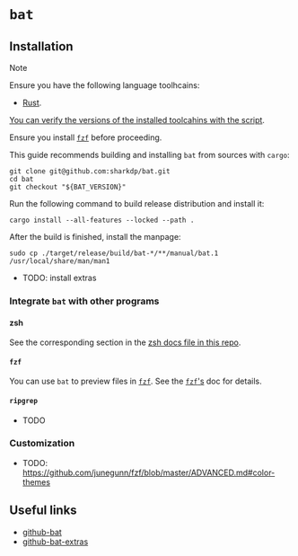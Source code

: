 # `bat`

## Installation

> [!NOTE]
>
> Ensure you have the following language toolhcains:
> - [Rust](../../system-setup/toolchains/rust/README.md).
>
> [You can verify the versions of the installed toolcahins with the script](../../system-setup/toolchains/README.md#verify-versions-of-the-installed-toolchains).

Ensure you install [`fzf`](../fzf/README.md) before proceeding.

This guide recommends building and installing `bat` from sources with `cargo`:

```shell
git clone git@github.com:sharkdp/bat.git
cd bat
git checkout "${BAT_VERSION}"
```

Run the following command to build release distribution and install it:

```shell
cargo install --all-features --locked --path .
```

After the build is finished, install the manpage:

```shell
sudo cp ./target/release/build/bat-*/**/manual/bat.1 /usr/local/share/man/man1
```

- TODO: install extras

### Integrate `bat` with other programs

#### zsh

See the corresponding section in the [zsh docs file in this repo](../../zsh/README.md#bat).

#### `fzf`

You can use `bat` to preview files in [`fzf`](../fzf/README.md). See the [`fzf`'s](../fzf/README.md) doc for details.

#### `ripgrep`

- TODO

### Customization

- TODO: https://github.com/junegunn/fzf/blob/master/ADVANCED.md#color-themes

## Useful links

- [github-bat][github-bat]
- [github-bat-extras][github-bat-extras]

[github-bat]: <https://github.com/sharkdp/bat>
[github-bat-extras]: <https://github.com/eth-p/bat-extras>
